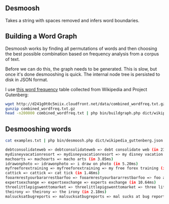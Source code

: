 Desmoosh
--------

Takes a string with spaces removed and infers word boundaries.

Building a Word Graph
---------------------

Desmoosh works by finding all permutations of words and then choosing the best
possible combination based on frequency analysis from a corpus of text.

Before we can do this, the graph needs to be generated. This is slow, but once
it's done desmooshing is quick. The internal node tree is persisted to disk in JSON format.

I use [this word frequency](http://www.monlp.com/2012/04/16/calculating-word-and-n-gram-statistics-from-a-wikipedia-corpora/) table collected from Wikipedia and Project Gutenberg:

```bash
wget http://d241g0t0c5miix.cloudfront.net/data/combined_wordfreq.txt.gz
gunzip combined_wordfreq.txt.gz
head -n200000 combined_wordfreq.txt | php bin/buildgraph.php dict/wikipedia_guttenberg.json
```

Desmooshing words
-----------------

```bash
cat examples.txt | php bin/desmoosh.php dict/wikipedia_guttenberg.json

debtconsolidateweb => debtconsolidateweb => debt consolidate web (in 23.62ms)
mydisneyvacationresort => mydisneyvacationresort => my disney vacation resort (in 21.31ms)
machoarts => machoarts => macho arts (in 3.85ms)
idrawonphoto => idrawonphoto => i draw on photo (in 5.20ms)
myfreeforextraining => myfreeforextraining => my free forex training (in 10.20ms)
cattick => cattick => cat tick (in 1.46ms)
fooarmrestyourbararrestbarfoo => fooarmrestyourbararrestbarfoo => foo armrest your bar arrest bar foo (in 89.90ms)
expertsexchange => expertsexchange => experts exchange (in 10.64ms)
threelittlepigswenttomarket => threelittlepigswenttomarket => three little pigs went to market (in 189.31ms)
theirony => theirony => the irony (in 2.18ms)
malsucksatbugreports => malsucksatbugreports => mal sucks at bug reports (in 14.77ms)
```

